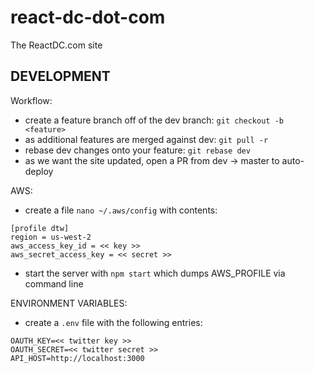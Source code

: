 # react-dc-dot-com
The ReactDC.com site

## DEVELOPMENT

Workflow:
 - create a feature branch off of the dev branch: `git checkout -b <feature>`
 - as additional features are merged against dev: `git pull -r`
 - rebase dev changes onto your feature: `git rebase dev`
 - as we want the site updated, open a PR from dev -> master to auto-deploy

AWS:
 - create a file `nano ~/.aws/config` with contents:

 ```
 [profile dtw]
 region = us-west-2
 aws_access_key_id = << key >>
 aws_secret_access_key = << secret >>
 ```

 - start the server with `npm start` which dumps AWS_PROFILE via command line

ENVIRONMENT VARIABLES:
 - create a `.env` file with the following entries:

 ```
 OAUTH_KEY=<< twitter key >>
 OAUTH_SECRET=<< twitter secret >>
 API_HOST=http://localhost:3000
 ```
